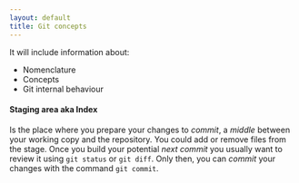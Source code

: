 ```yaml
---
layout: default
title: Git concepts
---
```


It will include information about:

* Nomenclature 
* Concepts
* Git internal behaviour

#### Staging area aka Index

Is the place where you prepare your changes to _commit_, a _middle_ between your working copy and the repository. You could add or remove files from the stage. Once you build your potential _next commit_ you usually want to review it using `git status` or `git diff`. Only then, you can _commit_ your changes with the command `git commit`.